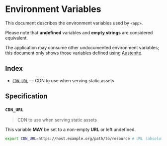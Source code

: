 # Environment Variables

This document describes the environment variables used by `<app>`.

Please note that **undefined** variables and **empty strings** are considered
equivalent.

The application may consume other undocumented environment variables; this
document only shows those variables defined using [Austenite].

[austenite]: https://github.com/env-iron/austenite

## Index

-   [`CDN_URL`](#CDN_URL) — CDN to use when serving static assets

## Specification

### `CDN_URL`

> CDN to use when serving static assets

This variable **MAY** be set to a non-empty **URL** or left undefined.

```sh
export CDN_URL=https://host.example.org/path/to/resource # URL (absolute)
```
